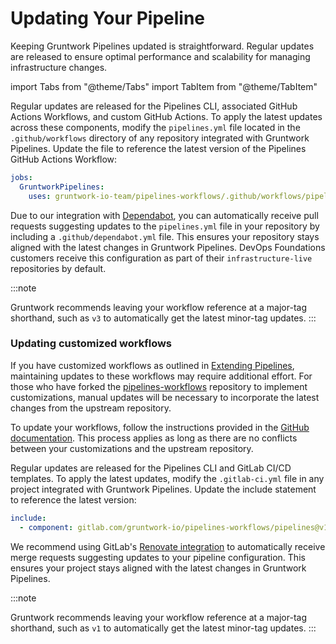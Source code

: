 # Updating Your Pipeline

Keeping Gruntwork Pipelines updated is straightforward. Regular updates are released to ensure optimal performance and scalability for managing infrastructure changes.

import Tabs from "@theme/Tabs"
import TabItem from "@theme/TabItem"

<Tabs groupId="platform">
<TabItem value="github" label="GitHub" default>

Regular updates are released for the Pipelines CLI, associated GitHub Actions Workflows, and custom GitHub Actions. To apply the latest updates across these components, modify the `pipelines.yml` file located in the `.github/workflows` directory of any repository integrated with Gruntwork Pipelines. Update the file to reference the latest version of the Pipelines GitHub Actions Workflow:

```yml
jobs:
  GruntworkPipelines:
    uses: gruntwork-io-team/pipelines-workflows/.github/workflows/pipelines-root.yml@v3.0.0
```

Due to our integration with [Dependabot](https://docs.github.com/en/code-security/getting-started/dependabot-quickstart-guide), you can automatically receive pull requests suggesting updates to the `pipelines.yml` file in your repository by including a `.github/dependabot.yml` file. This ensures your repository stays aligned with the latest changes in Gruntwork Pipelines. DevOps Foundations customers receive this configuration as part of their `infrastructure-live` repositories by default.

:::note

Gruntwork recommends leaving your workflow reference at a major-tag shorthand, such as `v3` to automatically get the latest minor-tag updates.
:::

### Updating customized workflows

If you have customized workflows as outlined in [Extending Pipelines](/2.0/docs/pipelines/guides/extending-pipelines.md), maintaining updates to these workflows may require additional effort. For those who have forked the [pipelines-workflows](https://github.com/gruntwork-io/pipelines-workflows) repository to implement customizations, manual updates will be necessary to incorporate the latest changes from the upstream repository.

To update your workflows, follow the instructions provided in the [GitHub documentation](https://docs.github.com/en/github/collaborating-with-issues-and-pull-requests/syncing-a-fork). This process applies as long as there are no conflicts between your customizations and the upstream repository.

</TabItem>
<TabItem value="gitlab" label="GitLab">

Regular updates are released for the Pipelines CLI and GitLab CI/CD templates. To apply the latest updates, modify the `.gitlab-ci.yml` file in any project integrated with Gruntwork Pipelines. Update the include statement to reference the latest version:

```yml
include:
  - component: gitlab.com/gruntwork-io/pipelines-workflows/pipelines@v1.0.0
```

We recommend using GitLab's [Renovate integration](https://docs.gitlab.com/ee/user/project/integrations/renovate.html) to automatically receive merge requests suggesting updates to your pipeline configuration. This ensures your project stays aligned with the latest changes in Gruntwork Pipelines.

:::note

Gruntwork recommends leaving your workflow reference at a major-tag shorthand, such as `v1` to automatically get the latest minor-tag updates.
:::

</TabItem>
</Tabs>
